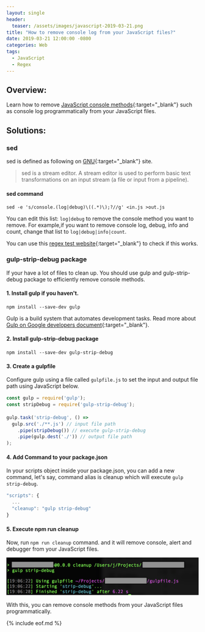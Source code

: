 ```yaml
---
layout: single
header:
  teaser: /assets/images/javascript-2019-03-21.png
title: "How to remove console log from your JavaScript files?"
date: 2019-03-21 12:00:00 -0800
categories: Web
tags:
  - JavaScript
  - Regex
---
```

## Overview:
Learn how to remove [JavaScript console methods](https://developer.mozilla.org/en-US/docs/Web/API/Console){:target="_blank"} such as console log programmatically from your JavaScript files.

## Solutions:
### sed 
sed is defined as following on [GNU](https://www.gnu.org/software/sed/manual/sed.html){:target="_blank"} site.
> sed is a stream editor. A stream editor is used to perform basic text transformations on an input stream (a file or input from a pipeline).

#### sed command
```
sed -e 's/console.(log|debug)\((.*)\);?//g' <in.js >out.js
```
You can edit this list: `log|debug` to remove the console method you want to remove. For example,if you want to remove console log, debug, info and count, change that list to `log|debug|info|count`.

You can use this [regex test website](https://regex101.com/r/kC7rXR/2/){:target="_blank"} to check if this works.

### gulp-strip-debug package
If your have a lot of files to clean up. You should use gulp and gulp-strip-debug package to efficiently remove console methods.

#### 1. Install gulp if you haven't. 
```terminal
npm install --save-dev gulp
```
Gulp is a build system that automates development tasks. Read more about [Gulp on Google developers document](https://developers.google.com/web/ilt/pwa/introduction-to-gulp){:target="_blank"}.

#### 2. Install gulp-strip-debug package
```terminal
npm install --save-dev gulp-strip-debug
```

#### 3. Create a gulpfile
Configure gulp using a file called `gulpfile.js` to set the input and output file path using JavaScript below.

```javascript
const gulp = require('gulp');
const stripDebug = require('gulp-strip-debug');

gulp.task('strip-debug', () =>
  gulp.src('./**.js') // input file path
    .pipe(stripDebug()) // execute gulp-strip-debug
    .pipe(gulp.dest('./')) // output file path 
);
```

#### 4. Add Command to your package.json
In your scripts object inside your package.json, you can add a new command, let's say, command alias is cleanup which will execute `gulp strip-debug`.

```javascript
"scripts": {
  ...
  "cleanup": "gulp strip-debug"
}
```

#### 5. Execute npm run cleanup
Now, run `npm run cleanup` command. and it will remove console, alert and debugger from your JavaScript files. 

![gulp-strip-debug execution](/assets/images/gulp-strip-debug-execution-2019-03-21.png)

With this, you can remove console methods from your JavaScript files programmatically. 

{% include eof.md %}